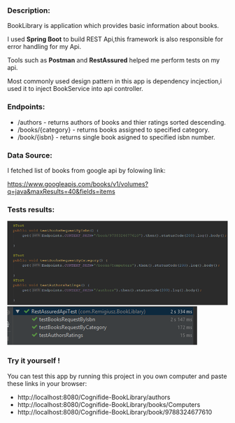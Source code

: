 ### Description:
BookLibrary is application which provides basic information about books.

I used **Spring Boot** to build REST Api,this framework is also responsible for error handling for my Api.

Tools such as **Postman** and **RestAssured** helped me perform tests on my api.

Most commonly used design pattern in this app is dependency incjection,i used it to inject BookService into api controller.

### Endpoints:
 - /authors - returns authors of books and thier ratings sorted descending.
 - /books/{category} - returns books assigned to specified category.
 - /book/{isbn} - returns single book asigned to specified isbn number.
 
### Data Source:

I fetched list of books from google api by folowing link:

https://www.googleapis.com/books/v1/volumes?q=java&maxResults=40&fields=items


### Tests results:

![](src/main/resources/test_code.PNG)
![](src/main/resources/test_results.PNG)

### Try it yourself !

You can test this app by running this project in you own computer and paste these links in your browser:

 - http://localhost:8080/Cognifide-BookLibrary/authors
 - http://localhost:8080/Cognifide-BookLibrary/books/Computers
 - http://localhost:8080/Cognifide-BookLibrary/book/9788324677610


